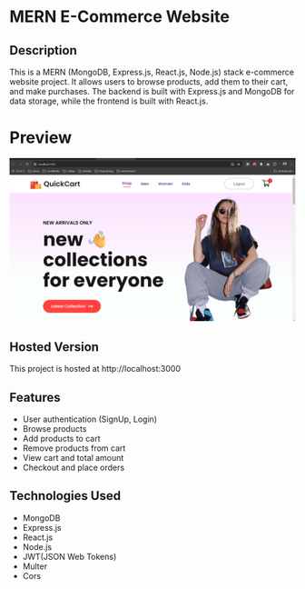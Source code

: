 # MERN E-Commerce Website

## Description

This is a MERN (MongoDB, Express.js, React.js, Node.js) stack e-commerce website project. It allows users to browse products, add them to their cart, and make purchases. The backend is built with Express.js and MongoDB for data storage, while the frontend is built with React.js.

# Preview

![Preview](preview.png)

## Hosted Version
This project is hosted at http://localhost:3000

## Features

-   User authentication (SignUp, Login)
-   Browse products
-   Add products to cart
-   Remove products from cart
-   View cart and total amount
-   Checkout and place orders

## Technologies Used

-   MongoDB
-   Express.js
-   React.js
-   Node.js
-   JWT(JSON Web Tokens)
-   Multer
-   Cors
